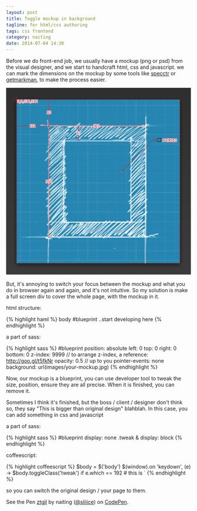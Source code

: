 ```yaml
---
layout: post
title: Toggle mockup in background
tagline: for html/css authoring
tags: css frontend
category: naiting
date: 2014-07-04 14:30
---
```

Before we do front-end job, we usually have a mockup (png or psd) from the visual designer, and we start to handcraft html, css and javascript. we can mark the dimensions on the mockup by some tools like [specctr][1] or [getmarkman][2], to make the process easier.

![image 1](/assets/images/2014-07-04-mockup.png)

But, it's annoying to switch your focus between the mockup and what you do in browser again and again, and it's not intuitive. So my solution is make a full screen div to cover the whole page, with the mockup in it.

html structure:

{% highlight haml %}
body
  #blueprint
  ..start developing here
{% endhighlight %}

a part of sass:

{% highlight sass %}
#blueprint
  position: absolute
  left: 0
  top: 0
  right: 0
  bottom: 0
  z-index: 9999 // to arrange z-index, a reference: http://goo.gl/t5fkNr
  opacity: 0.5 // up to you
  pointer-events: none
  background: url(images/your-mockup.jpg)
{% endhighlight %}

Now, our mockup is a blueprint, you can use developer tool to tweak the size, position, ensure they are all precise. When it is finished, you can remove it.

Sometimes I think it's finished, but the boss / client / designer don't think so, they say "This is bigger than original design" blahblah. In this case, you can add something in css and javascript

a part of sass:

{% highlight sass %}
#blueprint
  display: none
  .tweak &
    display: block
{% endhighlight %}

coffeescript:

{% highlight coffeescript %}
$body = $('body')
$(window).on 'keydown', (e) ->
  $body.toggleClass('tweak') if e.which == 192 # this is `
{% endhighlight %}

so you can switch the original design / your page to them.

<p data-height="399" data-theme-id="0" data-slug-hash="ztgjI" data-default-tab="result" class='codepen'>See the Pen <a href='http://codepen.io/sliiice/pen/ztgjI/'>ztgjI</a> by naiting (<a href='http://codepen.io/sliiice'>@sliiice</a>) on <a href='http://codepen.io'>CodePen</a>.</p>
<script async src="//codepen.io/assets/embed/ei.js"></script>

[1]: http://www.specctr.com/
[2]: http://www.getmarkman.com/

